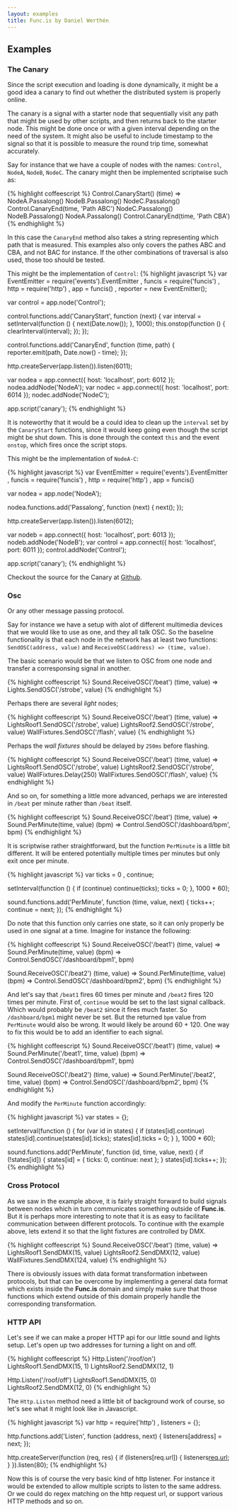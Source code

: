 ```yaml
---
layout: examples
title: Func.is by Daniel Werthén
---
```


## Examples
### The Canary

Since the script execution and loading is done dynamically, it might be a good idea a canary to find out whether the distributed system is properly online.

The canary is a signal with a starter node that sequentially visit any path that might be used by other scripts, and then returns back to the starter node.  This might be done once or with a given interval depending on the need of the system.  It might also be useful to include timestamp to the signal so that it is possible to measure the round trip time, somewhat accurately.

Say for instance that we have a couple of nodes with the names: `Control`, `NodeA`, `NodeB`, `NodeC`.  The canary might then be implemented scriptwise such as:

{% highlight coffeescript %}
Control.CanaryStart()
	(time) =>
		NodeA.Passalong()
			NodeB.Passalong()
				NodeC.Passalong()
					Control.CanaryEnd(time, 'Path ABC')
		NodeC.Passalong()
			NodeB.Passalong()
				NodeA.Passalong()
					Control.CanaryEnd(time, 'Path CBA')
{% endhighlight %}

In this case the `CanaryEnd` method also takes a string representing which path that is measured.  This examples also only covers the pathes ABC and CBA, and not BAC for instance.  If the other combinations of traversal is also used, those too should be tested.

This might be the implementation of `Control`:
{% highlight javascript %}
var EventEmitter = require('events').EventEmitter
	, funcis = require('funcis')
	, http = require('http')
	, app = funcis()
	, reporter = new EventEmitter();

var control = app.node('Control');

control.functions.add('CanaryStart', function (next) {
	var interval = setInterval(function () {
		next(Date.now());
	}, 1000);
	this.onstop(function () {
		clearInterval(interval);
	});
});

control.functions.add('CanaryEnd', function (time, path) {
	reporter.emit(path, Date.now() - time);
});

http.createServer(app.listen()).listen(6011);

var nodea = app.connect({ host: 'localhost', port: 6012 });
nodea.addNode('NodeA');
var nodec = app.connect({ host: 'localhost', port: 6014 });
nodec.addNode('NodeC');

app.script('canary');
{% endhighlight %}

It is noteworthy that it would be a could idea to clean up the `interval` set by the `CanaryStart` functions, since it would keep going even though the script might be shut down.  This is done through the context `this` and the event `onstop`, which fires once the script stops.

This might be the implementation of `NodeA-C`:

{% highlight javascript %}
var EventEmitter = require('events').EventEmitter
	, funcis = require('funcis')
	, http = require('http')
	, app = funcis()

var nodea = app.node('NodeA');

nodea.functions.add('Passalong', function (next) {
	next();
});

http.createServer(app.listen()).listen(6012);

var nodeb = app.connect({ host: 'localhost', port: 6013 });
nodeb.addNode('NodeB');
var control = app.connect({ host: 'localhost', port: 6011 });
control.addNode('Control');

app.script('canary');
{% endhighlight %}

Checkout the source for the Canary at [Github](https://github.com/danielwerthen/thecanary).

### Osc

Or any other message passing protocol.

Say for instance we have a setup with alot of different multimedia devices that we would like to use as one, and they all talk OSC.  So the baseline functionality is that each node in the network has at least two functions: `SendOSC(address, value)` and `ReceiveOSC(address) => (time, value)`.

The basic scenario would be that we listen to OSC from one node and transfer a corresponsing signal in another.

{% highlight coffeescript %}
Sound.ReceiveOSC('/beat')
	(time, value) =>
		Lights.SendOSC('/strobe', value)
{% endhighlight %}

Perhaps there are several *light* nodes;

{% highlight coffeescript %}
Sound.ReceiveOSC('/beat')
	(time, value) =>
		LightsRoof1.SendOSC('/strobe', value)
		LightsRoof2.SendOSC('/strobe', value)
		WallFixtures.SendOSC('/flash', value)
{% endhighlight %}

Perhaps the *wall fixtures* should be delayed by `250ms` before flashing.

{% highlight coffeescript %}
Sound.ReceiveOSC('/beat')
	(time, value) =>
		LightsRoof1.SendOSC('/strobe', value)
		LightsRoof2.SendOSC('/strobe', value)
		WallFixtures.Delay(250)
			WallFixtures.SendOSC('/flash', value)
{% endhighlight %}

And so on, for something a little more advanced, perhaps we are interested in `/beat` per minute rather than `/beat` itself.

{% highlight coffeescript %}
Sound.ReceiveOSC('/beat')
	(time, value) =>
		Sound.PerMinute(time, value)
			(bpm) =>
				Control.SendOSC('/dashboard/bpm', bpm)
{% endhighlight %}

It is scriptwise rather straightforward, but the function `PerMinute` is a little bit different.  It will be entered potentially multiple times per minutes but only exit once per minute.

{% highlight javascript %}
var ticks = 0
	, continue;

setInterval(function () {
	if (continue)
		continue(ticks);
	ticks = 0;
}, 1000 * 60);

sound.functions.add('PerMinute', function (time, value, next) {
	ticks++;
	continue = next;
});
{% endhighlight %}

Do note that this function only carries one state, so it can only properly be used in one signal at a time.  Imagine for instance the following:

{% highlight coffeescript %}
Sound.ReceiveOSC('/beat1')
	(time, value) =>
		Sound.PerMinute(time, value)
			(bpm) =>
				Control.SendOSC('/dashboard/bpm1', bpm)

Sound.ReceiveOSC('/beat2')
	(time, value) =>
		Sound.PerMinute(time, value)
			(bpm) =>
				Control.SendOSC('/dashboard/bpm2', bpm)
{% endhighlight %}

And let's say that `/beat1` fires 60 times per minute and `/beat2` fires 120 times per minute.  First of, `continue` would be set to the last signal callback.  Which would probably be `/beat2` since it fires much faster.  So `/dashboard/bpm1` might never be set.  But the returned `bpm` value from `PerMinute` would also be wrong.  It would likely be around 60 + 120.  One way to fix this would be to add an identifier to each signal.

{% highlight coffeescript %}
Sound.ReceiveOSC('/beat1')
	(time, value) =>
		Sound.PerMinute('/beat1', time, value)
			(bpm) =>
				Control.SendOSC('/dashboard/bpm1', bpm)

Sound.ReceiveOSC('/beat2')
	(time, value) =>
		Sound.PerMinute('/beat2', time, value)
			(bpm) =>
				Control.SendOSC('/dashboard/bpm2', bpm)
{% endhighlight %}

And modify the `PerMinute` function accordingly:

{% highlight javascript %}
var states = {};

setInterval(function () {
	for (var id in states) {
		if (states[id].continue)
			states[id].continue(states[id].ticks);
		states[id].ticks = 0;
	}
}, 1000 * 60);

sound.functions.add('PerMinute', function (id, time, value, next) {
	if (!states[id]) {
		states[id] = { ticks: 0, continue: next };
	}
	states[id].ticks++;
});
{% endhighlight %}

### Cross Protocol

As we saw in the example above, it is fairly straight forward to build signals between nodes which in turn communicates something outside of **Func.is**.  But it is perhaps more interesting to note that it is as easy to facilitate communication between different protocols.  To continue with the example above, lets extend it so that the light fixtures are controlled by DMX.

{% highlight coffeescript %}
Sound.ReceiveOSC('/beat')
	(time, value) =>
		LightsRoof1.SendDMX(15, value)
		LightsRoof2.SendDMX(12, value)
		WallFixtures.SendDMX(124, value)
{% endhighlight %}

There is obviously issues with data format transformation inbetween protocols, but that can be overcome by implementing a general data format which exists inside the **Func.is** domain and simply make sure that those functions which extend outside of this domain properly handle the corresponding transformation.

### HTTP API

Let's see if we can make a proper HTTP api for our little sound and lights setup.  Let's open up two addresses for turning a light on and off.

{% highlight coffeescript %}
Http.Listen('/roof/on')
	LightsRoof1.SendDMX(15, 1)
	LightsRoof2.SendDMX(12, 1)

Http.Listen('/roof/off')
	LightsRoof1.SendDMX(15, 0)
	LightsRoof2.SendDMX(12, 0)
{% endhighlight %}

The `Http.Listen` method need a little bit of background work of course, so let's see what it might look like in Javascript.

{% highlight javascript %}
var http = require('http')
	, listeners = {};

http.functions.add('Listen', function (address, next) {
	listeners[address] = next;
});

http.createServer(function (req, res) {
	if (listeners[req.url]) {
		listeners[req.url]();
	}
}).listen(80);
{% endhighlight %}

Now this is of course the very basic kind of http listener.  For instance it would be extended to allow multiple scripts to listen to the same address.  Or we could do regex matching on the http request url, or support various HTTP methods and so on.


